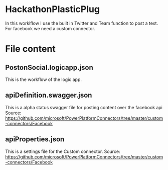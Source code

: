 # HackathonPlasticPlug
In this worklflow I use the built in Twitter and Team function to post a text. For facebook we need a custom connector. 


# File content

## PostonSocial.logicapp.json

This is the workflow of the logic app.




## apiDefinition.swagger.json

This is a alpha status swagger file for posting content over the facebook api
Source: https://github.com/microsoft/PowerPlatformConnectors/tree/master/custom-connectors/Facebook


## apiProperties.json

This is a settings file for the Custom connector.
Source: https://github.com/microsoft/PowerPlatformConnectors/tree/master/custom-connectors/Facebook